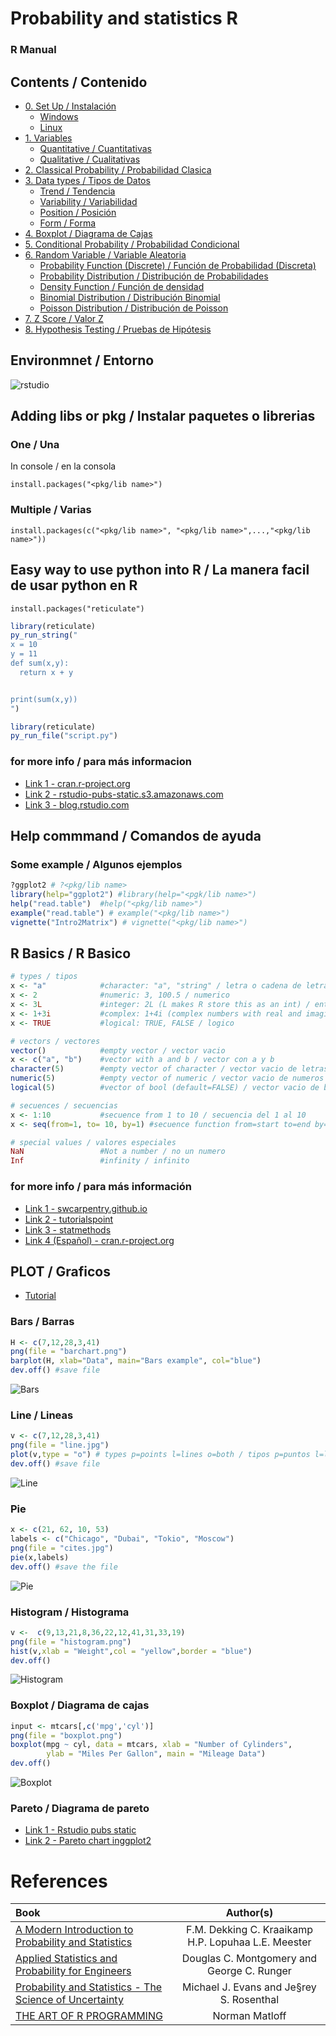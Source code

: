 # Probability and statistics R
### R Manual

## Contents / Contenido
- [0. Set Up / Instalación](https://github.com/TheGlitchCat/probability-and-statistics-R/tree/master/00-set-up)
  - [Windows](https://github.com/TheGlitchCat/probability-and-statistics-R/tree/master/00-set-up#windows)
  - [Linux](https://github.com/TheGlitchCat/probability-and-statistics-R/tree/master/00-set-up#linux)
- [1. Variables](https://github.com/TheGlitchCat/probability-and-statistics-R/tree/master/01-Variables)
  - [Quantitative / Cuantitativas](https://github.com/TheGlitchCat/probability-and-statistics-R/tree/master/01-Variables#quantitative--cuantitativas)
  - [Qualitative / Cualitativas](https://github.com/TheGlitchCat/probability-and-statistics-R/tree/master/01-Variables#qualitative--cualitativas)
- [2. Classical Probability / Probabilidad Clasica](https://github.com/TheGlitchCat/probability-and-statistics-R/tree/master/02-Classical%20Probability)
- [3. Data types / Tipos de Datos](https://github.com/TheGlitchCat/probability-and-statistics-R/tree/master/03-Data%20Types)
  - [Trend / Tendencia](https://github.com/TheGlitchCat/probability-and-statistics-R/tree/master/03-Data%20Types#trend--tendencia)
  - [Variability / Variabilidad](https://github.com/TheGlitchCat/probability-and-statistics-R/tree/master/03-Data%20Types#variability--variabilidad)
  - [Position / Posición](https://github.com/TheGlitchCat/probability-and-statistics-R/tree/master/03-Data%20Types#position--posición)
  - [Form / Forma](https://github.com/TheGlitchCat/probability-and-statistics-R/tree/master/03-Data%20Types#form--forma)
- [4. Boxplot / Diagrama de Cajas](https://github.com/TheGlitchCat/probability-and-statistics-R/tree/master/04-Boxplot)
- [5. Conditional Probability / Probabilidad Condicional](https://github.com/TheGlitchCat/probability-and-statistics-R/tree/master/05-Conditional%20Probability)
- [6. Random Variable / Variable Aleatoria](https://github.com/TheGlitchCat/probability-and-statistics-R/tree/master/06-Random%20Variable)
   - [Probability Function (Discrete) / Función de Probabilidad (Discreta)](https://github.com/TheGlitchCat/probability-and-statistics-R/tree/master/06-Random%20Variable#probability-function-discrete--funci%c3%b3n-de-probabilidad-discreta)
   - [Probability Distribution / Distribución de Probabilidades](https://github.com/TheGlitchCat/probability-and-statistics-R/tree/master/06-Random%20Variable#probability-distribution--distribuci%c3%b3n-de-probabilidades)
   - [Density Function / Función de densidad](https://github.com/TheGlitchCat/probability-and-statistics-R/tree/master/06-Random%20Variable#density-function--funci%c3%b3n-de-densidad)
   - [Binomial Distribution / Distribución Binomial](https://github.com/TheGlitchCat/probability-and-statistics-R/tree/master/06-Random%20Variable#binomial-distribution--distribuci%c3%b3n-binomial)
   - [Poisson Distribution / Distribución de Poisson](https://github.com/TheGlitchCat/probability-and-statistics-R/tree/master/06-Random%20Variable#poisson-distribution--distribuci%c3%b3n-de-poisson)
- [7. Z Score / Valor Z](https://github.com/TheGlitchCat/probability-and-statistics-R/tree/master/07-Z%20Score)
- [8. Hypothesis Testing / Pruebas de Hipótesis](https://github.com/TheGlitchCat/probability-and-statistics-R/tree/master/08-Hypothesis%20Testing)

## Environmnet / Entorno
![rstudio](src/Rstudio.PNG)

## Adding libs or pkg / Instalar paquetes o librerias
### One / Una
In console / en la consola
```
install.packages("<pkg/lib name>")
```
### Multiple / Varias
```
install.packages(c("<pkg/lib name>", "<pkg/lib name>",...,"<pkg/lib name>"))
```

## Easy way to use python into R / La manera facil de usar python en R
```
install.packages("reticulate")
```

```R
library(reticulate)
py_run_string("
x = 10
y = 11
def sum(x,y):
  return x + y


print(sum(x,y))
")
```

```R
library(reticulate)
py_run_file("script.py")
```

### for more info / para más informacion
- [Link 1 - cran.r-project.org](https://cran.r-project.org/web/packages/reticulate/vignettes/calling_python.html)
- [Link 2 - rstudio-pubs-static.s3.amazonaws.com](http://rstudio-pubs-static.s3.amazonaws.com/407460_396f867ce3494d479fd700960879e22c.html)
- [Link 3 - blog.rstudio.com](https://blog.rstudio.com/2018/03/26/reticulate-r-interface-to-python/)


## Help commmand / Comandos de ayuda 
### Some example  / Algunos ejemplos

```R
?ggplot2 # ?<pkg/lib name>
library(help="ggplot2") #library(help="<pgk/lib name>")
help("read.table")  #help("<pkg/lib name>") 
example("read.table") # example("<pkg/lib name>")
vignette("Intro2Matrix") # vignette("<pkg/lib name>")
```

## R Basics / R Basico
```R
# types / tipos
x <- "a"            #character: "a", "string" / letra o cadena de letras
x <- 2              #numeric: 3, 100.5 / numerico
x <- 3L             #integer: 2L (L makes R store this as an int) / entero
x <- 1+3i           #complex: 1+4i (complex numbers with real and imaginary parts) / complejo
x <- TRUE           #logical: TRUE, FALSE / logico

# vectors / vectores 
vector()            #empty vector / vector vacio
x <- c("a", "b")    #vector with a and b / vector con a y b
character(5)        #empty vector of character / vector vacio de letras
numeric(5)          #empty vector of numeric / vector vacio de numeros
logical(5)          #vector of bool (default=FALSE) / vector vacio de booleanos (por defecto = FALSE)

# secuences / secuencias
x <- 1:10           #secuence from 1 to 10 / secuencia del 1 al 10
x <- seq(from=1, to= 10, by=1) #secuence function from=start to=end by=step by step / funcion de secuencia from=inicio to=fin by=paso a paso

# special values / valores especiales
NaN                 #Not a number / no un numero
Inf                 #infinity / infinito 
```
### for more info / para más información
- [Link 1 - swcarpentry.github.io](https://swcarpentry.github.io/r-novice-inflammation/13-supp-data-structures/#:~:targetText=Key%20Points,%2C%20data%20frame%2C%20and%20factors.)
- [Link 2 - tutorialspoint](https://www.tutorialspoint.com/r/r_data_types.htm)
- [Link 3 - statmethods](https://www.statmethods.net/input/datatypes.html)
- [Link 4 (Español) - cran.r-project.org](https://cran.r-project.org/doc/contrib/rdebuts_es.pdf)


## PLOT / Graficos
- [Tutorial](https://www.tutorialspoint.com/r/r_bar_charts.htm)

### Bars / Barras
```R
H <- c(7,12,28,3,41)
png(file = "barchart.png") 
barplot(H, xlab="Data", main="Bars example", col="blue")
dev.off() #save file
```
![Bars](src/barchart.png)

### Line / Lineas
```R
v <- c(7,12,28,3,41)
png(file = "line.jpg") 
plot(v,type = "o") # types p=points l=lines o=both / tipos p=puntos l=lineas o=ambos
dev.off() #save file
```
![Line](src/line.jpg)

### Pie 
```R
x <- c(21, 62, 10, 53)
labels <- c("Chicago", "Dubai", "Tokio", "Moscow")
png(file = "cites.jpg")
pie(x,labels)
dev.off() #save the file
```
![Pie](src/cites.jpg)

### Histogram / Histograma
```R
v <-  c(9,13,21,8,36,22,12,41,31,33,19)
png(file = "histogram.png")
hist(v,xlab = "Weight",col = "yellow",border = "blue")
dev.off()
```
![Histogram](src/histogram.png)

### Boxplot / Diagrama de cajas
```R
input <- mtcars[,c('mpg','cyl')]
png(file = "boxplot.png")
boxplot(mpg ~ cyl, data = mtcars, xlab = "Number of Cylinders",
        ylab = "Miles Per Gallon", main = "Mileage Data")
dev.off()
```
![Boxplot](src/boxplot.png)

### Pareto / Diagrama de pareto 
- [Link 1 - Rstudio pubs static](https://rstudio-pubs-static.s3.amazonaws.com/72023_670962b57f444c04999fd1a0a393e113.html)
- [Link 2 - Pareto chart inggplot2](https://nhsrcommunity.com/blog/pareto-chart-in-ggplot2/)


# References 

| Book | Author(s) |
|:-----|:---------:|
| [A Modern Introduction to Probability and Statistics](https://cis.temple.edu/~latecki/Courses/CIS2033-Spring13/Modern_intro_probability_statistics_Dekking05.pdf) | F.M. Dekking C. Kraaikamp H.P. Lopuhaa L.E. Meester |
| [Applied Statistics and Probability for Engineers](http://www.um.edu.ar/math/montgomery.pdf) | Douglas C. Montgomery and George C. Runger |
| [Probability and Statistics - The Science of Uncertainty](http://www.utstat.toronto.edu/mikevans/jeffrosenthal/book.pdf) | Michael J. Evans and Je§rey S. Rosenthal |
| [THE ART OF R PROGRAMMING](http://diytranscriptomics.com/Reading/files/The%20Art%20of%20R%20Programming.pdf)| Norman Matloff |
